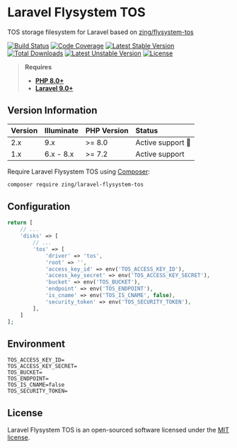 # Laravel Flysystem TOS

TOS storage filesystem for Laravel based on [zing/flysystem-tos](https://github.com/zingimmick/flysystem-tos)

[![Build Status](https://github.com/zingimmick/laravel-flysystem-tos/actions/workflows/tests.yml/badge.svg?branch=2.x)](https://github.com/zingimmick/laravel-flysystem-tos/actions)
[![Code Coverage](https://codecov.io/gh/zingimmick/laravel-flysystem-tos/branch/2.x/graph/badge.svg)](https://codecov.io/gh/zingimmick/laravel-flysystem-tos)
[![Latest Stable Version](https://poser.pugx.org/zing/laravel-flysystem-tos/v/stable.svg)](https://packagist.org/packages/zing/laravel-flysystem-tos)
[![Total Downloads](https://poser.pugx.org/zing/laravel-flysystem-tos/downloads)](https://packagist.org/packages/zing/laravel-flysystem-tos)
[![Latest Unstable Version](https://poser.pugx.org/zing/laravel-flysystem-tos/v/unstable.svg)](https://packagist.org/packages/zing/laravel-flysystem-tos)
[![License](https://poser.pugx.org/zing/laravel-flysystem-tos/license)](https://packagist.org/packages/zing/laravel-flysystem-tos)

> **Requires**
> - **[PHP 8.0+](https://php.net/releases/)**
> - **[Laravel 9.0+](https://laravel.com/docs/releases)**

## Version Information

| Version | Illuminate | PHP Version | Status                  |
|:--------|:-----------|:------------|:------------------------|
| 2.x     | 9.x        | >= 8.0      | Active support :rocket: |
| 1.x     | 6.x - 8.x  | >= 7.2      | Active support          |

Require Laravel Flysystem TOS using [Composer](https://getcomposer.org):

```bash
composer require zing/laravel-flysystem-tos
```

## Configuration

```php
return [
    // ...
    'disks' => [
        // ...
        'tos' => [
            'driver' => 'tos',
            'root' => '',
            'access_key_id' => env('TOS_ACCESS_KEY_ID'),
            'access_key_secret' => env('TOS_ACCESS_KEY_SECRET'),
            'bucket' => env('TOS_BUCKET'),
            'endpoint' => env('TOS_ENDPOINT'),
            'is_cname' => env('TOS_IS_CNAME', false),
            'security_token' => env('TOS_SECURITY_TOKEN'),
        ],
    ]
];
```

## Environment

```dotenv
TOS_ACCESS_KEY_ID=
TOS_ACCESS_KEY_SECRET=
TOS_BUCKET=
TOS_ENDPOINT=
TOS_IS_CNAME=false
TOS_SECURITY_TOKEN=
```

## License

Laravel Flysystem TOS is an open-sourced software licensed under the [MIT license](LICENSE).
